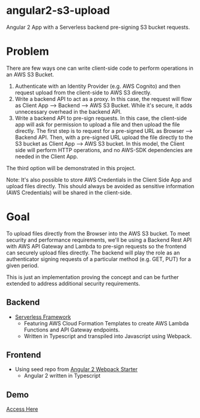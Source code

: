 # angular2-s3-upload
Angular 2 App with a Serverless backend pre-signing S3 bucket requests.

# Problem

There are few ways one can write client-side code to perform operations in an AWS S3 Bucket.

1. Authenticate with an Identity Provider (e.g. AWS Cognito) and then request upload from the client-side to AWS S3 directly.
2. Write a backend API to act as a proxy. In this case, the request will flow as Client App --> Backend --> AWS S3 Bucket. While it's secure, it adds unnecessary overhead in the backend API.
3. Write a backend API to pre-sign requests. In this case, the client-side app will ask for permission to upload a file and then upload the file directly.
The first step is to request for a pre-signed URL as Browser --> Backend API. Then, with a pre-signed URL upload the file directly to the S3 bucket as Client App --> AWS S3 bucket. In this model, the Client side will perform HTTP operations, and no AWS-SDK dependencies are needed in the Client App.

The third option will be demonstrated in this project.

Note: It's also possible to store AWS Credentials in the Client Side App and upload files directly. This should always be avoided as sensitive information (AWS Credentials) will be shared in the client-side.

# Goal

To upload files directly from the Browser into the AWS S3 bucket. To meet security and performance requirements, we'll be using a Backend Rest API with AWS API Gateway and Lambda to pre-sign requests so the frontend can securely upload files directly. The backend will play the role as an authenticator signing requests of a particular method (e.g. GET, PUT) for a given period.

This is just an implementation proving the concept and can be further extended to address additional security requirements.

## Backend

* [Serverless Framework](https://serverless.com/)
    * Featuring AWS Cloud Formation Templates to create AWS Lambda Functions and API Gateway endpoints.
    * Written in Typescript and transpiled into Javascript using Webpack.


## Frontend

* Using seed repo from [Angular 2 Webpack Starter](https://github.com/AngularClass/angular2-webpack-starter)
    * Angular 2 written in Typescript


## Demo

[Access Here](http://angular-s3-upload-fe.s3-website-ap-southeast-2.amazonaws.com/)